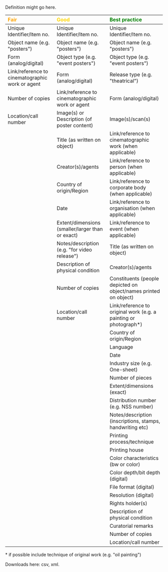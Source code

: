 
Definition might go here.

| <span style="color:orange"><b>Fair</b></span>                                            | <span style="color:gold"><b>Good</b></span>                                              | <span style="color:green"><b> Best practice</b></span>                                                          |
|:------------------------------------------------|:-------------------------------------------------|:-----------------------------------------------------------------------|
| Unique Identifier/Item no.                      | Unique Identifier/Item no.                       | Unique Identifier/Item no.                                             |
| Object name (e.g. "posters")                    | Object name (e.g. "posters")                     | Object name (e.g. "posters")                                           |
| Form (analog/digital)                           | Object  type (e.g. "event posters")              | Object  type (e.g. "event posters")                                    |
| Link/reference to cinematographic work or agent | Form (analog/digital)                            | Release type (e.g. "theatrical")                                       |
| Number of copies                                | Link/reference to cinematographic work or agent  | Form (analog/digital)                                                  |
| Location/call number                            | Image(s) or Description (of poster content)      | Image(s)/scan(s)                                                       |
|                                                 | Title (as written on object)                     | Link/reference to cinematographic work (when applicable)               |
|                                                 | Creator(s)/agents                                | Link/reference to person (when applicable)                             |
|                                                 | Country of origin/Region                         | Link/reference to corporate body (when applicable)                     |
|                                                 | Date                                             | Link/reference to organisation (when applicable)                       |
|                                                 | Extent/dimensions (smaller/larger than or exact) | Link/reference to event (when applicable)                              |
|                                                 | Notes/description (e.g. "for video release")     | Title (as written on object)                                           |
|                                                 | Description of physical condition                | Creator(s)/agents                                                      |
|                                                 | Number of copies                                 | Constituents (people depicted on object/names printed on object)       |
|                                                 | Location/call number                             | Link/reference to original work (e.g. a painting or photograph*)       |
|                                                 |                                                  | Country of origin/Region                                               |
|                                                 |                                                  | Language                                                               |
|                                                 |                                                  | Date                                                                   |
|                                                 |                                                  | Industry size (e.g. One-sheet)                                         |
|                                                 |                                                  | Number of pieces                                                       |
|                                                 |                                                  | Extent/dimensions (exact)                                              |
|                                                 |                                                  | Distribution number (e.g. NSS number)                                  |
|                                                 |                                                  | Notes/description (inscriptions, stamps, handwriting etc)              |
|                                                 |                                                  | Printing process/technique                                             |
|                                                 |                                                  | Printing house                                                         |
|                                                 |                                                  | Color characteristics (bw or color)                                    |
|                                                 |                                                  | Color depth/bit depth (digital)                                        |
|                                                 |                                                  | File format (digital)                                                  |
|                                                 |                                                  | Resolution (digital)                                                   |
|                                                 |                                                  | Rights holder(s)                                                       |
|                                                 |                                                  | Description of physical condition                                      |
|                                                 |                                                  | Curatorial remarks                                                     |
|                                                 |                                                  | Number of copies                                                       |
|                                                 |                                                  | Location/call number                                                   |


\* if possible include technique of original work (e.g. "oil painting") 


Downloads here: csv, xml.
